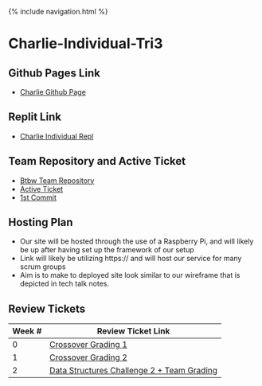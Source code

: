 {% include navigation.html %}

# Charlie-Individual-Tri3

## Github Pages Link

- [Charlie Github Page](https://1855387.github.io/individual/Repl)

## Replit Link

- [Charlie Individual Repl](https://replit.com/@CharlieZhu2/IndividualCSAR#Calculator.java)

## Team Repository and Active Ticket

- [Btbw Team Repository](https://github.com/kylem314/btbw)
- [Active Ticket](https://github.com/kylem314/btbw/projects/1#card-79103248)
- [1st Commit](https://github.com/kylem314/btbw/commit/e8f4dfe14c5985ec37a3a666cebc3e721b346c43)

## Hosting Plan
- Our site will be hosted through the use of a Raspberry Pi, and will likely be up after having set up the framework of our setup
- Link will likely be utilizing https:// and will host our service for many scrum groups
- Aim is to make to deployed site look similar to our wireframe that is depicted in tech talk notes.

## Review Tickets

| Week # | Review Ticket Link |
| ---   | ---    |
| 0 | [Crossover Grading 1](https://github.com/1855387/individual/issues/1)|
| 1 | [Crossover Grading 2](https://github.com/1855387/individual/issues/2) |
| 2 | [Data Structures Challenge 2 + Team Grading](https://github.com/1855387/individual/issues/3) |